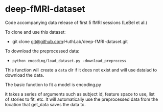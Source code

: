 # deep-fMRI-dataset
Code accompanying data release of first 5 fMRI sessions (LeBel et al.)

To clone and use this dataset:
* git clone git@github.com:HuthLab/deep-fMRI-dataset.git

To download the preprocessed data:
* `python encoding/load_dataset.py -download_preprocess`

This function will create a `data` dir if it does not exist and will use datalad to download the data.

The basic function to fit a model is encoding.py

it takes a series of arguments such as subject id, feature space to use, list of stories to fit, etc. 
It will automatically use the preprocessed data from the location that get_data saves the data to. 
